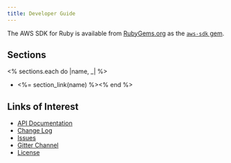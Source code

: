 ```yaml
---
title: Developer Guide
---
```


The AWS SDK for Ruby is available from [RubyGems.org](https://rubygems.org/) as the [`aws-sdk` gem](https://rubygems.org/gems/aws-sdk).

## Sections

<% sections.each do |name, _| %>
* <%= section_link(name) %><% end %>

## Links of Interest

* [API Documentation](http://docs.amazonwebservices.com/sdkforruby/api/frames.html)
* [Change Log](https://github.com/aws/aws-sdk-ruby/blob/master/CHANGELOG.md)
* [Issues](http://github.com/aws/aws-sdk-ruby/issues)
* [Gitter Channel](https://gitter.im/aws/aws-sdk-ruby)
* [License](http://aws.amazon.com/apache2.0/)
